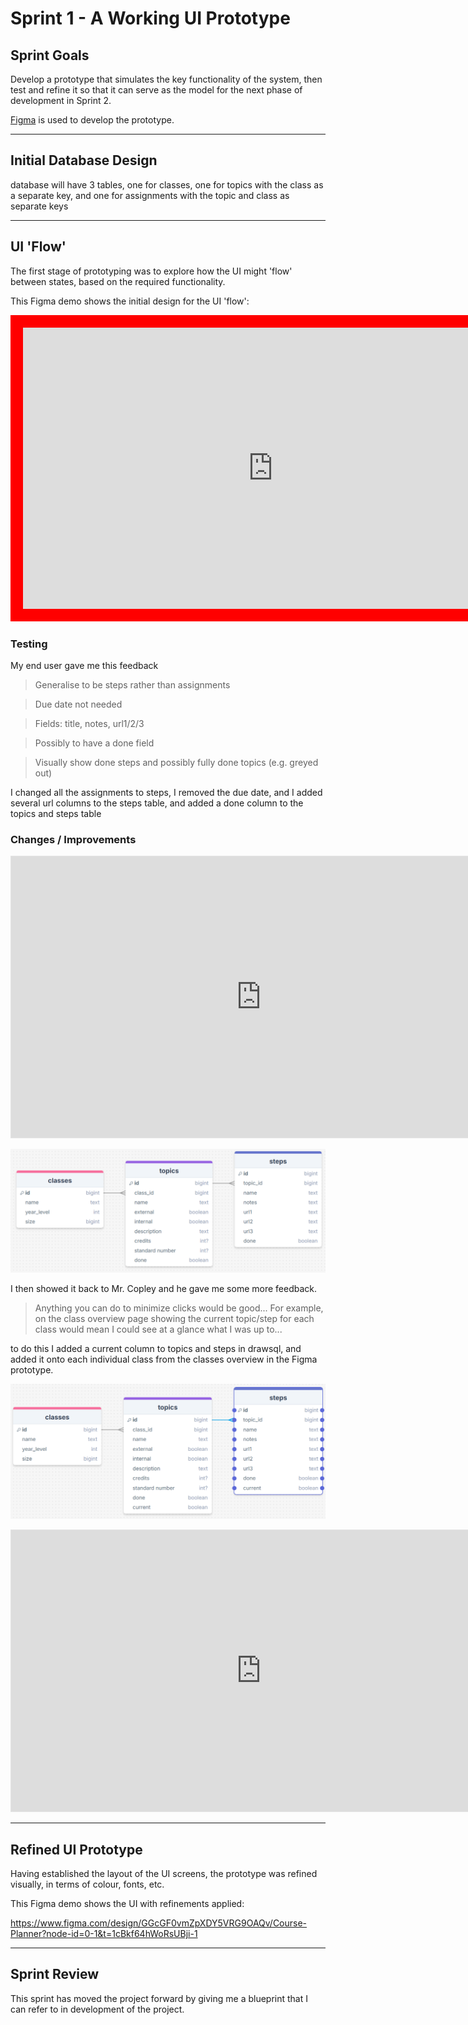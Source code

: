 # Sprint 1 - A Working UI Prototype


## Sprint Goals

Develop a prototype that simulates the key functionality of the system, then test and refine it so that it can serve as the model for the next phase of development in Sprint 2.

[Figma](https://www.figma.com/) is used to develop the prototype.


---

## Initial Database Design

database will have 3 tables, one for classes, one for topics with the class as a separate key, and one for assignments with the topic and class as separate keys


---

## UI 'Flow'

The first stage of prototyping was to explore how the UI might 'flow' between states, based on the required functionality.

This Figma demo shows the initial design for the UI 'flow':

<iframe style="border: 20px solid rgba(255, 0, 0, 1);" width="800" height="450" src="https://embed.figma.com/proto/GGcGF0vmZpXDY5VRG9OAQv/Course-Planner?node-id=1-1858&p=f&scaling=min-zoom&content-scaling=fixed&page-id=0%3A1&starting-point-node-id=1%3A1858&embed-host=share" allowfullscreen></iframe>

### Testing

My end user gave me this feedback

> Generalise to be steps rather than assignments

> Due date not needed

> Fields: title, notes, url1/2/3

> Possibly to have a done field

> Visually show done steps and possibly fully done topics (e.g. greyed out)


I changed all the assignments to steps, I removed the due date, and I added several url columns to the steps table, and added a done column to the topics and steps table

### Changes / Improvements

<iframe style="border: 1px solid rgba(0, 0, 0, 0.1);" width="800" height="450" src="https://embed.figma.com/design/GGcGF0vmZpXDY5VRG9OAQv/Course-Planner?node-id=0-1&embed-host=share" allowfullscreen></iframe>

![Screenshot of DrawSQL plan post feedback](screenshots/drawsqlFeedbackedPlan.png)

I then showed it back to Mr. Copley and he gave me some more feedback.

> Anything you can do to minimize clicks would be good... For example, on the class overview page showing the current topic/step for each class would mean I could see at a glance what I was up to...

to do this I added a current column to topics and steps in drawsql, and added it onto each individual class from the classes overview in the Figma prototype.

![Screenshot of DrawSQL plan now with "current" column](screenshots/drawsqlCurrent.png)

<iframe style="border: 1px solid rgba(0, 0, 0, 0.1);" width="800" height="450" src="https://embed.figma.com/design/GGcGF0vmZpXDY5VRG9OAQv/Course-Planner?node-id=0-1&embed-host=share" allowfullscreen></iframe>

---

## Refined UI Prototype

Having established the layout of the UI screens, the prototype was refined visually, in terms of colour, fonts, etc.

This Figma demo shows the UI with refinements applied:

https://www.figma.com/design/GGcGF0vmZpXDY5VRG9OAQv/Course-Planner?node-id=0-1&t=1cBkf64hWoRsUBji-1

---

## Sprint Review

This sprint has moved the project forward by giving me a blueprint that I can refer to in development of the project.

